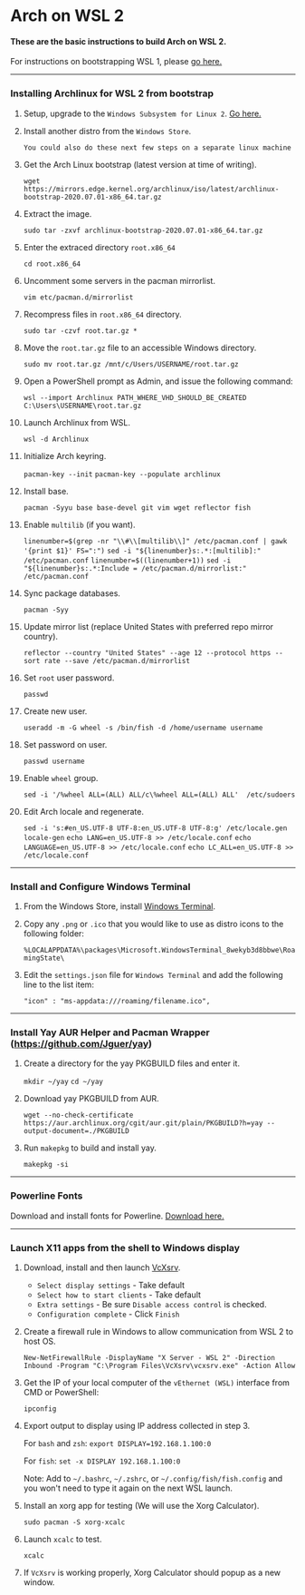 # Arch on WSL 2
#### These are the basic instructions to build Arch on WSL 2.
For instructions on bootstrapping WSL 1, please [go here.](../master/WSL_1)

***

### Installing Archlinux for WSL 2 from bootstrap

1. Setup, upgrade to the `Windows Subsystem for Linux 2`. [Go here.](https://docs.microsoft.com/en-us/windows/wsl/wsl2-index)

2. Install another distro from the `Windows Store`.

      `You could also do these next few steps on a separate linux machine`

3. Get the Arch Linux bootstrap (latest version at time of writing).

      `wget https://mirrors.edge.kernel.org/archlinux/iso/latest/archlinux-bootstrap-2020.07.01-x86_64.tar.gz`

4. Extract the image.

      `sudo tar -zxvf archlinux-bootstrap-2020.07.01-x86_64.tar.gz`

5. Enter the extraced directory `root.x86_64`

      `cd root.x86_64`

6. Uncomment some servers in the pacman mirrorlist.

      `vim etc/pacman.d/mirrorlist`

7. Recompress files in `root.x86_64` directory.

      `sudo tar -czvf root.tar.gz *`

8. Move the `root.tar.gz` file to an accessible Windows directory.

      `sudo mv root.tar.gz /mnt/c/Users/USERNAME/root.tar.gz`

9. Open a PowerShell prompt as Admin, and issue the following command:

      `wsl --import Archlinux PATH_WHERE_VHD_SHOULD_BE_CREATED C:\Users\USERNAME\root.tar.gz`

10. Launch Archlinux from WSL.

      `wsl -d Archlinux`

11. Initialize Arch keyring.

      `pacman-key --init`
      `pacman-key --populate archlinux`

12. Install base.

      `pacman -Syyu base base-devel git vim wget reflector fish`

13. Enable `multilib` (if you want).

      `linenumber=$(grep -nr "\\#\\[multilib\\]" /etc/pacman.conf | gawk '{print $1}' FS=":")`
      `sed -i "${linenumber}s:.*:[multilib]:" /etc/pacman.conf`
      `linenumber=$((linenumber+1))`
      `sed -i "${linenumber}s:.*:Include = /etc/pacman.d/mirrorlist:" /etc/pacman.conf`

14. Sync package databases.

      `pacman -Syy`

15. Update mirror list (replace United States with preferred repo mirror country).

     `reflector --country "United States" --age 12 --protocol https --sort rate --save /etc/pacman.d/mirrorlist`

16. Set `root` user password.

      `passwd`

17. Create new user.

      `useradd -m -G wheel -s /bin/fish -d /home/username username`

18. Set password on user.

      `passwd username`

19. Enable `wheel` group.

      `sed -i '/%wheel ALL=(ALL) ALL/c\%wheel ALL=(ALL) ALL'  /etc/sudoers`

20. Edit Arch locale and regenerate.

      `sed -i 's:#en_US.UTF-8 UTF-8:en_US.UTF-8 UTF-8:g' /etc/locale.gen`
      `locale-gen`
      `echo LANG=en_US.UTF-8 >> /etc/locale.conf`
      `echo LANGUAGE=en_US.UTF-8 >> /etc/locale.conf`
      `echo LC_ALL=en_US.UTF-8 >> /etc/locale.conf`

***

### Install and Configure Windows Terminal

1. From the Windows Store, install [Windows Terminal](https://www.microsoft.com/en-us/p/windows-terminal/9n0dx20hk701?activetab=pivot:overviewtab).

2. Copy any `.png` or `.ico` that you would like to use as distro icons to the following folder:

   `%LOCALAPPDATA%\packages\Microsoft.WindowsTerminal_8wekyb3d8bbwe\RoamingState\`

3. Edit the `settings.json` file for `Windows Terminal` and add the following line to the list item:

   `"icon" : "ms-appdata:///roaming/filename.ico",`

***

### Install Yay AUR Helper and Pacman Wrapper (https://github.com/Jguer/yay)

1. Create a directory for the yay PKGBUILD files and enter it.

   `mkdir ~/yay`
   `cd ~/yay`

2. Download yay PKGBUILD from AUR.  

   `wget --no-check-certificate https://aur.archlinux.org/cgit/aur.git/plain/PKGBUILD?h=yay --output-document=./PKGBUILD`

3. Run `makepkg` to build and install yay.

   `makepkg -si`

***

### Powerline Fonts

Download and install fonts for Powerline. [Download here.](https://github.com/powerline/fonts/)

***

### Launch X11 apps from the shell to Windows display

1. Download, install and then launch [VcXsrv](https://sourceforge.net/projects/vcxsrv/).

   + `Select display settings` - Take default
   + `Select how to start clients` - Take default
   + `Extra settings` - Be sure `Disable access control` is checked.
   + `Configuration complete` - Click `Finish`

2. Create a firewall rule in Windows to allow communication from WSL 2 to host OS.

   `New-NetFirewallRule -DisplayName "X Server - WSL 2" -Direction Inbound -Program "C:\Program Files\VcXsrv\vcxsrv.exe" -Action Allow`

3. Get the IP of your local computer of the `vEthernet (WSL)` interface from CMD or PowerShell:

   `ipconfig`

4. Export output to display using IP address collected in step 3.

   For `bash` and `zsh`:
   `export DISPLAY=192.168.1.100:0`

   For `fish`:
   `set -x DISPLAY 192.168.1.100:0`

   Note: Add to `~/.bashrc`, `~/.zshrc`, or `~/.config/fish/fish.config` and you won't need to type it again on the next WSL launch.

5. Install an xorg app for testing (We will use the Xorg Calculator).

   `sudo pacman -S xorg-xcalc`

6. Launch `xcalc` to test.

   `xcalc`

7. If `VcXsrv` is working properly, Xorg Calculator should popup as a new window.
